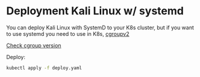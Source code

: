 # Deployment Kali Linux w/ systemd

You can deploy Kali Linux with SystemD to your K8s cluster, but if you want to use systemd you need to use in K8s, [cgroupv2](https://kubernetes.io/docs/concepts/architecture/cgroups/#check-cgroup-version)

[Check cgroup version](https://kubernetes.io/docs/concepts/architecture/cgroups/#check-cgroup-version)

Deploy:

```bash
kubectl apply -f deploy.yaml
```
